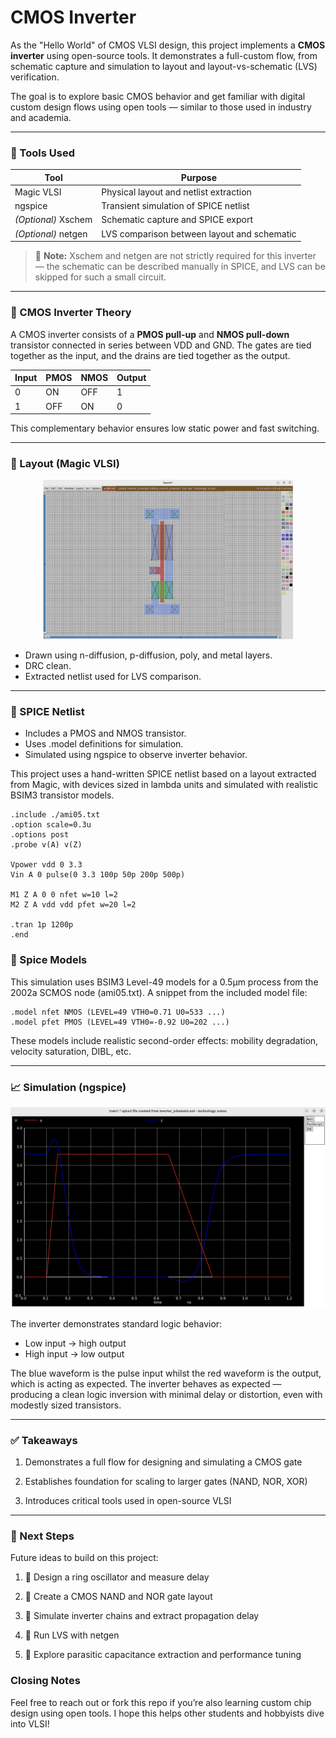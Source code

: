 # CMOS Inverter

As the "Hello World" of CMOS VLSI design, this project implements a **CMOS inverter** using open-source tools. It demonstrates a full-custom flow, from schematic capture and simulation to layout and layout-vs-schematic (LVS) verification.

The goal is to explore basic CMOS behavior and get familiar with digital custom design flows using open tools — similar to those used in industry and academia.

---

### 🔧 Tools Used

| Tool        | Purpose                        |
|-------------|--------------------------------|
| Magic VLSI  | Physical layout and netlist extraction |
| ngspice     | Transient simulation of SPICE netlist |
| *(Optional)* Xschem | Schematic capture and SPICE export |
| *(Optional)* netgen | LVS comparison between layout and schematic |

> 📝 **Note:** Xschem and netgen are not strictly required for this inverter — the schematic can be described manually in SPICE, and LVS can be skipped for such a small circuit.

---

### 🧠 CMOS Inverter Theory

A CMOS inverter consists of a **PMOS pull-up** and **NMOS pull-down** transistor connected in series between VDD and GND. The gates are tied together as the input, and the drains are tied together as the output.

| Input | PMOS | NMOS | Output |
|-------|------|------|--------|
| 0     | ON   | OFF  | 1      |
| 1     | OFF  | ON   | 0      |

This complementary behavior ensures low static power and fast switching.

---

### 🧱 Layout (Magic VLSI)

<p align="center">
  <img src="./CMOSInverterLayout.png" alt="CMOS Inverter Layout" width="400"/>
</p>

- Drawn using n-diffusion, p-diffusion, poly, and metal layers.
- DRC clean.
- Extracted netlist used for LVS comparison.

---

### 📐 SPICE Netlist

- Includes a PMOS and NMOS transistor.
- Uses .model definitions for simulation.
- Simulated using ngspice to observe inverter behavior.

This project uses a hand-written SPICE netlist based on a layout extracted from Magic, with devices sized in lambda units and simulated with realistic BSIM3 transistor models.

```spice
.include ./ami05.txt
.option scale=0.3u
.options post
.probe v(A) v(Z)

Vpower vdd 0 3.3
Vin A 0 pulse(0 3.3 100p 50p 200p 500p)

M1 Z A 0 0 nfet w=10 l=2
M2 Z A vdd vdd pfet w=20 l=2

.tran 1p 1200p
.end
```

### 🧪 Spice Models
This simulation uses BSIM3 Level-49 models for a 0.5µm process from the 2002a SCMOS node (ami05.txt). A snippet from the included model file:

```spice
.model nfet NMOS (LEVEL=49 VTH0=0.71 U0=533 ...)
.model pfet PMOS (LEVEL=49 VTH0=-0.92 U0=202 ...)
```
These models include realistic second-order effects: mobility degradation, velocity saturation, DIBL, etc.

---

### 📈 Simulation (ngspice)

<p align="center">
  <img src="./SimulationWaveForm.png" alt="CMOS Inverter Waveform" width="600"/>
</p>

The inverter demonstrates standard logic behavior:
- Low input → high output
- High input → low output

The blue waveform is the pulse input whilst the red waveform is the output, which is acting as expected.
The inverter behaves as expected — producing a clean logic inversion with minimal delay or distortion, even with modestly sized transistors.

---

### ✅ Takeaways

1. Demonstrates a full flow for designing and simulating a CMOS gate

2. Establishes foundation for scaling to larger gates (NAND, NOR, XOR)

3. Introduces critical tools used in open-source VLSI

--- 

### 🚀 Next Steps
Future ideas to build on this project:

1. 🔁 Design a ring oscillator and measure delay

2. 🔨 Create a CMOS NAND and NOR gate layout

3. 🧠 Simulate inverter chains and extract propagation delay

4. 🔎 Run LVS with netgen

5. 📐 Explore parasitic capacitance extraction and performance tuning


### Closing Notes

Feel free to reach out or fork this repo if you’re also learning custom chip design using open tools. I hope this helps other students and hobbyists dive into VLSI!



